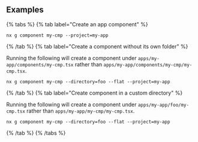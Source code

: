 ## Examples

{% tabs %}
{% tab label="Create an app component" %}

```shell
nx g component my-cmp --project=my-app
```

{% /tab %}
{% tab label="Create a component without its own folder" %}

Running the following will create a component under `apps/my-app/components/my-cmp.tsx` rather than `apps/my-app/components/my-cmp/my-cmp.tsx`.

```shell
nx g component my-cmp --directory=foo --flat --project=my-app
```

{% /tab %}
{% tab label="Create component in a custom directory" %}

Running the following will create a component under `apps/my-app/foo/my-cmp.tsx` rather than `apps/my-app/my-cmp/my-cmp.tsx`.

```shell
nx g component my-cmp --directory=foo --flat --project=my-app
```

{% /tab %}
{% /tabs %}
